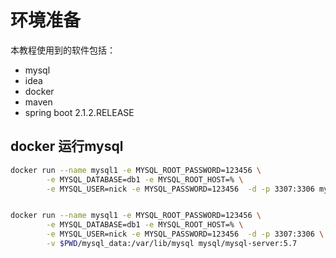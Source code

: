 # 环境准备

本教程使用到的软件包括：  
* mysql
* idea
* docker 
* maven 
* spring boot 2.1.2.RELEASE

## docker 运行mysql


```bash
docker run --name mysql1 -e MYSQL_ROOT_PASSWORD=123456 \
        -e MYSQL_DATABASE=db1 -e MYSQL_ROOT_HOST=% \
        -e MYSQL_USER=nick -e MYSQL_PASSWORD=123456  -d -p 3307:3306 mysql/mysql-server:5.7


docker run --name mysql1 -e MYSQL_ROOT_PASSWORD=123456 \
        -e MYSQL_DATABASE=db1 -e MYSQL_ROOT_HOST=% \
        -e MYSQL_USER=nick -e MYSQL_PASSWORD=123456  -d -p 3307:3306 \
        -v $PWD/mysql_data:/var/lib/mysql mysql/mysql-server:5.7

```